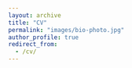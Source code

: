 ```yaml
---
layout: archive
title: "CV"
permalink: "images/bio-photo.jpg"
author_profile: true
redirect_from:
  - /cv/
---
```

